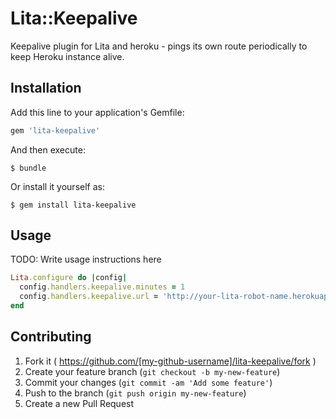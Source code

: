 # Lita::Keepalive

Keepalive plugin for Lita and heroku - pings its own route periodically to keep Heroku instance alive.

## Installation

Add this line to your application's Gemfile:

```ruby
gem 'lita-keepalive'
```

And then execute:

    $ bundle

Or install it yourself as:

    $ gem install lita-keepalive

## Usage

TODO: Write usage instructions here

```ruby
Lita.configure do |config|
  config.handlers.keepalive.minutes = 1
  config.handlers.keepalive.url = 'http://your-lita-robot-name.herokuapp.com'
end
```

## Contributing

1. Fork it ( https://github.com/[my-github-username]/lita-keepalive/fork )
2. Create your feature branch (`git checkout -b my-new-feature`)
3. Commit your changes (`git commit -am 'Add some feature'`)
4. Push to the branch (`git push origin my-new-feature`)
5. Create a new Pull Request
